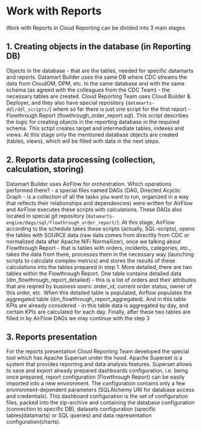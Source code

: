 # Work with Reports
Work with Reports in Cloud Reporting can be divided into 3 main stages
## 1. Creating objects in the database (in Reporting DB)
Objects in the database - that are the tables, needed for specific datamarts and reports. Datamart Builder uses the same DB where CDC streams the data from CloudOM, DPM, etc. In the same database and with the same schema (as agreed with the colleagues from the CDC Team) - the necessary tables are created. 
Cloud Reporting Team uses Cloud Builder & Deployer, and they also have special repository (`datamarts-ddl/ddl_scripts/`) where so far there is just one script for the first report - Flowthrough Report (flowthrough_order_report.sql). This script describes the logic for creating objects in the reporting database in the required schema. This sctipt creates target and intermediate tables, indexes and views. At this stage only the mentioned database objects are created (tables, views), which will be filled with data in the next steps.
## 2. Reports data processing (collection, calculation, storing)
Datamart Builder uses AirFlow for orchestration. Which operations performed there? - a special files named DAGs (DAG, Directed Acyclic Graph - is a collection of all the tasks you want to run, organized in a way that reflects their relationships and dependencies) were written for AirFlow and AirFlow executes these scripts with calculations. These DAGs also located in special git repository (`datamarts-engine/dags/sql/flowthrough_order_report/`). 
At this stage, AirFlow according to the schedule takes these scripts (actually, SQL-scripts), opens the tables with SOURCE data (raw data comes from directlty from CDC or normalized data after Apache NiFi Normailizer), once we talking about Flowthrough Report - that is tables with orders, incidents, categories, etc., takes the data from there, processes them in the necessary way (launching scripts to calculate complex metrics) and stores the results of these calculations into the tables prepared in step 1. More detailed, there are two tables within the Flowthrough Report. One table contains detailed data (dm_flowthrough_report_detailed) - this is a list of orders and their attributes that are reqired by business users: order_id, current order status, owner of this order, etc.
When this detailed table is populated, Airflow populates the aggregated table (dm_flowthrough_report_aggregated). And in this table KPIs are already considered - in this table data is aggregated by day, and certain KPIs are calculated for each day. Finally, after these two tables are filled in by AirFlow DAGs we may continue with the step 3
## 3. Reports presentation
For the reports presentation Cloud Reporting Team developed the special tool which has Apache Superset under the hood. Apache Superset is a system that provides reporting and data analysis features. Superset allows to save and export already prepared dashboards configuration, i.e. being once prepared, report configuration (Flowthrough Report) can be easily imported into a new environment. The configuration contains only a few environment-dependent parameters (SQLAlchemy URI for database access and credentials). This dashboard configuration is the set of configuration files, packed into the zip-archive and containing the database configuration (connection to specific DB), datasets configuration (specific tables(datamarts) or SQL queries) and data representation configuration(charts). 



